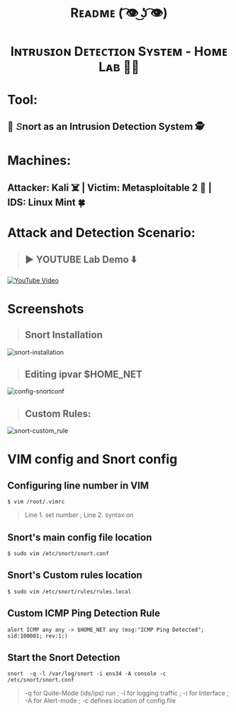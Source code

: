 <p align="middle"> <h1 align="middle">Rᴇᴀᴅᴍᴇ​​​​​ ( ͡👁️ ͜ʖ ͡👁️)</h1></p>
<h1 align="middle">Iɴᴛʀᴜsɪᴏɴ Dᴇᴛᴇᴄᴛɪᴏɴ Sʏsᴛᴇᴍ - Hᴏᴍᴇ Lᴀʙ 🧑‍💻
  
# Tool:
<h2> 🐽 𝚂nort as an Intrusion Detection System 🕵️

# Machines:
<h2>  Attacker: Kali ☠️ | Victim: Metasploitable 2 👦 | IDS: Linux Mint 🍀


# Attack and Detection Scenario:
  > ## ▶️ YOUTUBE Lab Demo ⬇️
  [![YouTube Video](https://img.youtube.com/vi/SLr5Qz7gklE/0.jpg)](https://www.youtube.com/watch?v=SLr5Qz7gklE)


# Screenshots
> ## Snort Installation
![snort-installation](https://github.com/0xBash/IDS-Home-Lab/assets/76225821/d88398c2-fde8-48db-bc63-5991f4c96c24)
> ## Editing ipvar $HOME_NET
![config-snortconf](https://github.com/0xBash/IDS-Home-Lab/assets/76225821/000c0534-2f49-450f-a114-cea162d39fae)
> ## Custom Rules:
 ![snort-custom_rule](https://github.com/0xBash/IDS-Home-Lab/assets/76225821/a896941f-52f1-40ae-80d3-2a440e464116)


# VIM config and Snort config

## Configuring line number in VIM 
```
$ vim /root/.vimrc
```
> Line 1. set number ; Line 2. syntax on
## Snort's main config file location
```
$ sudo vim /etc/snort/snort.conf
```
## Snort's Custom rules location
```
$ sudo vim /etc/snort/rules/rules.local
```
## Custom ICMP Ping Detection Rule
```
alert ICMP any any -> $HOME_NET any (msg:"ICMP Ping Detected"; sid:100001; rev:1;)
```
## Start the Snort Detection
```
snort  -q -l /var/log/snort -i ens34 -A console -c /etc/snort/snort.conf
```
> -q for Quite-Mode (ids/ips) run ; -l for logging traffic ;
> -i for Interface ; -A for Alert-mode ; -c defines location of config file
